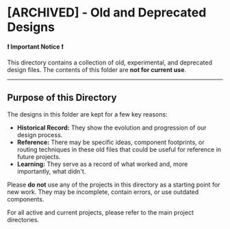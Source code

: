 # [ARCHIVED] - Old and Deprecated Designs

**❗ Important Notice ❗**

This directory contains a collection of old, experimental, and deprecated design files. The contents of this folder are **not for current use**.

---

## Purpose of this Directory

The designs in this folder are kept for a few key reasons:

* **Historical Record:** They show the evolution and progression of our design process.
* **Reference:** There may be specific ideas, component footprints, or routing techniques in these old files that could be useful for reference in future projects.
* **Learning:** They serve as a record of what worked and, more importantly, what didn't.

Please **do not** use any of the projects in this directory as a starting point for new work. They may be incomplete, contain errors, or use outdated components.

For all active and current projects, please refer to the main project directories.
